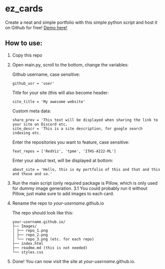 # ez_cards

Create a neat and simple portfolio with this simple python script and host it on Github for free! <a href="https://wlinds.github.io">Demo here!</a>

## How to use:

1. Copy this repo
2. Open main.py, scroll to the bottom, change the variables:

    Github username, case sensitive:
    ```
    github_usr = 'user'
    ```
    Title for your site (this will also become header:
    ```
    site_title = 'My awesome website'
    ```
    Custom meta data:
    ```
    share_prev = 'This text will be displayed when sharing the link to your site on Discord etc.
    site_descr = 'This is a site description, for google search indexing etc.
    ```
    Enter the repositories you want to feature, case sensitive:
    ```
    feat_repos = ['RedViz', 'tpme', 'ITHS-AI22-ML']
    ```
    Enter your about text, will be displayed at bottom:
    ```
    about_site = 'Hello, this is my portfolio of this and that and this and those and so.'
    ```

3. Run the main script (only required package is Pillow, which is only used for dummy image generation.
3.1 You could probably run it without Pillow, just make sure to add images to each card.
4. Rename the repo to *your-username*.github.io

    The repo should look like this:
    ```
    your-username.github.io/
    ├── Images/
    │ ├── repo_1.png
    │ ├── repo_2.png
    │ └── repo_3.png (etc. for each repo)
    ├── index.html
    ├── readme.md (this is not needed)
    └── styles.css
    ```
    
5. Done! You can now visit the site at *your-username*.github.io.
